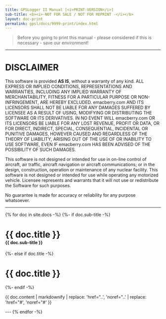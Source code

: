 ```yaml
---
title: GPSLogger II Manual [<i>PRINT-VERSION</i>]
sub-title: <b><i>-NOT FOR SALE / NOT FOR REPRINT -</i></b>
layout: doc-print
permalink: gpsl/docs/9999-print/index.html
---
```

> Before you going to print this manual - please considered if this is necessary - save our environment!  

---

# DISCLAIMER
This software is provided **AS IS**, without a warranty of any kind. ALL EXPRESS OR IMPLIED CONDITIONS, REPRESENTATIONS
AND WARRANTIES, INCLUDING ANY IMPLIED WARRANTY OF MERCHANTABILITY, FITNESS FOR A PARTICULAR PURPOSE OR NON-INFRINGEMENT,
ARE HEREBY EXCLUDED. emacberry.com AND ITS LICENSORS SHALL NOT BE LIABLE FOR ANY DAMAGES SUFFERED BY LICENSEE AS A
RESULT OF USING, MODIFYING OR DISTRIBUTING THE SOFTWARE OR ITS DERIVATIVES. IN NO EVENT WILL emacberry.com OR ITS
LICENSORS BE LIABLE FOR ANY LOST REVENUE, PROFIT OR DATA, OR FOR DIRECT, INDIRECT, SPECIAL, CONSEQUENTIAL, INCIDENTAL OR
PUNITIVE DAMAGES, HOWEVER CAUSED AND REGARDLESS OF THE THEORY OF LIABILITY, ARISING OUT OF THE USE OF OR INABILITY TO
USE SOFTWARE, EVEN IF emacberry.com HAS BEEN ADVISED OF THE POSSIBILITY OF SUCH DAMAGES.

This software is not designed or intended for use in on-line control of aircraft, air traffic, aircraft navigation or
aircraft communications; or in the design, construction, operation or maintenance of any nuclear facility. This software
is not designed or intended for use while operating any motorized vehicle. Licensee represents and warrants that it will
not use or redistribute the Software for such purposes.

No guarantee is made for accuracy or reliability for any purpose whatsoever.

---

{% for doc in site.docs -%}
    {%- if doc.sub-title -%}
<h1 class="post-title">{{ doc.title }}<br/><span style="font-size: 50%">{{ doc.sub-title }}</span></h1>
    {%- else if doc.title -%}
<h1 class="post-title">{{ doc.title }}</h1>
    {%- endif -%}
<p>{{ doc.content | markdownify | replace: 'href="..', 'noref="..' | replace: 'href="#', 'noref="#' }}</p>
---
{% endfor -%}
